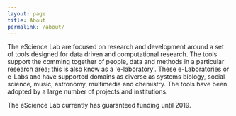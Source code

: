 ```yaml
---
layout: page
title: About
permalink: /about/
---
```


The eScience Lab are focused on research and development around a set of tools designed for data driven and computational research. The tools support the comming together of people, data and methods in a particular research area; this is also know as a 'e-laboratory'. These e-Laboratories or e-Labs and have supported domains as diverse as systems biology, social science, music, astronomy, multimedia and chemistry. The tools have been adopted by a large number of projects and institutions.

The eScience Lab currently has guaranteed funding until 2019.
